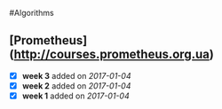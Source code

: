 #Algorithms

## [Prometheus] (http://courses.prometheus.org.ua)
- [x] <b>week 3</b> added on <i>2017-01-04</i>  
- [x] <b>week 2</b> added on <i>2017-01-04</i>  
- [x] <b>week 1</b> added on <i>2017-01-04</i>
